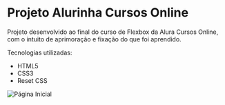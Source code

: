 # **Projeto Alurinha Cursos Online**
Projeto desenvolvido ao final do curso de Flexbox da Alura Cursos Online, com o intuito de aprimoração e fixação do que foi aprendido.

Tecnologias utilizadas: 

- HTML5
- CSS3
- Reset CSS

![Página Inicial](https://i.imgur.com/tHvUiwq.png "Página Inicial")
